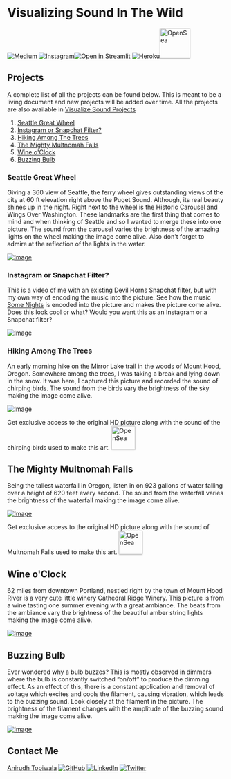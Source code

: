 # Visualizing Sound In The Wild
[![Medium](https://img.shields.io/badge/Medium-12100E?style=for-the-badge&logo=medium&logoColor=white)](https://medium.com/@topiwala.anirudh/visualizing-sound-in-the-wild-b500657b0d85) [![Instagram](https://img.shields.io/badge/<handle>-%23E4405F.svg?style=for-the-badge&logo=Instagram&logoColor=white)](https://www.instagram.com/visualize_sound/)[![Open in Streamlit](https://static.streamlit.io/badges/streamlit_badge_black_white.svg)](https://share.streamlit.io/anirudhtopiwala/visualize_sound_in_the_wild/main/web_app.py) [![Heroku](https://img.shields.io/badge/heroku-%23430098.svg?style=for-the-badge&logo=heroku&logoColor=white)](https://visualize-sound.herokuapp.com/)<a href="https://opensea.io/collection/visualize-sound" title="Buy on OpenSea" target="_blank"><img style="width:70px; border-radius:2px; box-shadow: 0px 1px 3px rgba(0, 0, 0, 0.25);" src="https://storage.googleapis.com/opensea-static/Logomark/Badge%20-%20Available%20On%20-%20Dark.png" alt="OpenSea" /></a>

## Projects
A complete list of all the projects can be found below. This is meant to be a living document and new projects will be added over time.
All the projects are also available in [Visualize Sound Projects](https://youtube.com/playlist?list=PLwL956DTEkdkA0pt-GFHNQqifHVksmZjY)
1. [Seattle Great Wheel](https://github.com/anirudhtopiwala/Visualize_Sound_In_The_Wild/blob/main/projects/PROJECTS.md#Seattle-Great-Wheel)
2. [Instagram or Snapchat Filter?](https://github.com/anirudhtopiwala/Visualize_Sound_In_The_Wild/blob/main/projects/PROJECTS.md#Instagram-or-Snapchat-Filter)
3. [Hiking Among The Trees](https://github.com/anirudhtopiwala/Visualize_Sound_In_The_Wild/blob/main/projects/PROJECTS.md#Hiking-Among-The-Trees)
4. [The Mighty Multnomah Falls](https://github.com/anirudhtopiwala/Visualize_Sound_In_The_Wild/blob/main/projects/PROJECTS.md#The-Mighty-Multnomah-Falls)
5. [Wine o'Clock](https://github.com/anirudhtopiwala/Visualize_Sound_In_The_Wild/blob/main/projects/PROJECTS.md#wine-oclock)
6. [Buzzing Bulb](https://github.com/anirudhtopiwala/Visualize_Sound_In_The_Wild/blob/main/projects/PROJECTS.md#buzzing-bulb)

### Seattle Great Wheel
Giving a 360 view of Seattle, the ferry wheel gives outstanding views of the city at 60 ft elevation right above the Puget Sound. Although, its real beauty shines up in the night. Right next to the wheel is the Historic Carousel and Wings Over Washington. These landmarks are the first thing that comes to mind and when thinking of Seattle and so I wanted to merge these into one picture. The sound from the carousel varies the brightness of the amazing lights on the wheel making the image come alive. Also don't forget to admire at the reflection of the lights in the water.

[![Image](https://img.youtube.com/vi/kIUXiqmtZqg/0.jpg)](https://www.youtube.com/watch?v=kIUXiqmtZqg)

### Instagram or Snapchat Filter?
This is a video of me with an existing Devil Horns Snapchat filter, but with my own way of encoding the music into the picture. See how the music [Some Nights](https://www.youtube.com/watch?v=qQkBeOisNM0) is encoded into the picture and makes the picture come alive. Does this look cool or what?  Would you want this as an Instagram or a Snapchat filter?

[![Image](https://img.youtube.com/vi/nDn1x1KHtOQ/0.jpg)](https://www.youtube.com/watch?v=nDn1x1KHtOQ)

### Hiking Among The Trees
An early morning hike on the Mirror Lake trail in the woods of Mount Hood, Oregon. Somewhere among the trees, I was taking a break and lying down in the snow. It was here, I captured this picture and recorded the sound of chirping birds. The sound from the birds vary the brightness of the sky making the image come alive.

[![Image](https://img.youtube.com/vi/XUllsgl0diw/0.jpg)](https://www.youtube.com/watch?v=XUllsgl0diw)

Get exclusive access to the original HD picture along with the sound of the chirping birds used to make this art. <a href="https://opensea.io/assets/0x495f947276749ce646f68ac8c248420045cb7b5e/46670013259754365806976296485688128176995984954052073858673724126075602075649/" title="Buy on OpenSea" target="_blank"><img style="width:55px; border-radius:2px; box-shadow: 0px 1px 3px rgba(0, 0, 0, 0.25);" src="https://storage.googleapis.com/opensea-static/Logomark/Badge%20-%20Available%20On%20-%20Dark.png" alt="OpenSea" /></a>


## The Mighty Multnomah Falls
Being the tallest waterfall in Oregon, listen in on 923 gallons of water falling over a height of 620 feet every second. The sound from the waterfall varies the brightness of the waterfall making the image come alive.

[![Image](https://img.youtube.com/vi/YdY4I7n0Cpw/0.jpg)](https://www.youtube.com/watch?v=YdY4I7n0Cpw)

Get exclusive access to the original HD picture along with the sound of Multnomah Falls used to make this art. <a href="https://opensea.io/assets/0x495f947276749ce646f68ac8c248420045cb7b5e/46670013259754365806976296485688128176995984954052073858673724124976090447873/" title="Buy on OpenSea" target="_blank"><img style="width:55px; border-radius:2px; box-shadow: 0px 1px 3px rgba(0, 0, 0, 0.25);" src="https://storage.googleapis.com/opensea-static/Logomark/Badge%20-%20Available%20On%20-%20Dark.png" alt="OpenSea" /></a>

## Wine o'Clock
62 miles from downtown Portland, nestled right by the town of Mount Hood River is a very cute little winery Cathedral Ridge Winery. This picture is from a wine tasting one summer evening with a great ambiance. The beats from the ambiance vary the brightness of the beautiful amber string lights making the image come alive.

[![Image](https://img.youtube.com/vi/8IzFLgQkz20/0.jpg)](https://www.youtube.com/watch?v=8IzFLgQkz20)

## Buzzing Bulb
Ever wondered why a bulb buzzes? This is mostly observed in dimmers where the bulb is constantly switched “on/off” to produce the dimming effect. As an effect of this, there is a constant application and removal of voltage which excites and cools the filament, causing vibration, which leads to the buzzing sound. Look closely at the filament in the picture. The brightness of the filament changes with the amplitude of the buzzing sound making the image come alive.

[![Image](https://img.youtube.com/vi/tAyQpCUXpgk/0.jpg)](https://www.youtube.com/watch?v=tAyQpCUXpgk)

## Contact Me
[Anirudh Topiwala](https://anirudhtopiwala.com/) [![GitHub](https://img.shields.io/badge/github-%23121011.svg?style=for-the-badge&logo=github&logoColor=white)](https://github.com/anirudhtopiwala/) [![LinkedIn](https://img.shields.io/badge/linkedin-%230077B5.svg?style=for-the-badge&logo=linkedin&logoColor=white)](https://www.linkedin.com/in/anirudhtopiwala/) [![Twitter](https://img.shields.io/badge/<handle>-%231DA1F2.svg?style=for-the-badge&logo=Twitter&logoColor=white)](https://twitter.com/TopiwalaAnirudh)
